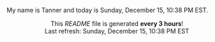 My name is Tanner and today is Sunday, December 15, 10:38 PM EST.

<p align="center">This <i>README</i> file is generated <b>every 3 hours</b>!</br>Last refresh: Sunday, December 15, 10:38 PM EST<br /></p>
